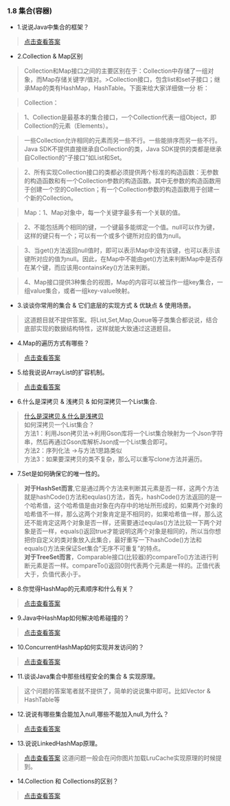 ### 1.8 集合(容器)

- 1.说说Java中集合的框架？

> [点击查看答案](https://www.cnblogs.com/cao-yin/p/9608250.html)

- 2.Collection & Map区别

>Collection和Map接口之间的主要区别在于：Collection中存储了一组对象，而Map存储关键字/值对。>Collection接口，包含list和set子接口；继承Map的类有HashMap，HashTable。下面来给大家详细做一分
>析：

>Collection：

>1、Collection是最基本的集合接口，一个Collection代表一组Object，即Collection的元素（Elements）。

>一些Collection允许相同的元素而另一些不行。一些能排序而另一些不行。Java SDK不提供直接继承自Collection的类，Java SDK提供的类都是继承自Collection的“子接口”如List和Set。

>2、所有实现Collection接口的类都必须提供两个标准的构造函数：无参数的构造函数和有一个Collection参数的构造函数。其中无参数的构造函数用于创建一个空的Collection；有一个Collection参数的构造函数用于创建一个新的Collection。

>Map：1、Map对象中，每一个关键字最多有一个关联的值。

>2、不能包括两个相同的键，一个键最多能绑定一个值。null可以作为键，这样的键只有一个；可以有一个或多个键所对应的值为null。

>3、当get()方法返回null值时，即可以表示Map中没有该键，也可以表示该键所对应的值为null。因此，在Map中不能由get()方法来判断Map中是否存在某个键，而应该用containsKey()方法来判断。

>4、Map接口提供3种集合的视图，Map的内容可以被当作一组key集合，一组value集合，或者一组key-value映射。

- 3.谈谈你常用的集合 & 它们底层的实现方式 & 优缺点 & 使用场景。

> 这道题目就不提供答案。将List,Set,Map,Queue等子类集合都说说，结合底部实现的数据结构特性，这样就能大致通过这道题目。

- 4.Map的遍历方式有哪些？

> [点击查看答案](https://www.cnblogs.com/fqfanqi/p/6187085.html)

- 5.给我说说ArrayList的扩容机制。

> [点击查看答案](https://blog.csdn.net/zymx14/article/details/78324464)

- 6.什么是深拷贝 & 浅拷贝 & 如何深拷贝一个List集合. 

> [什么是深拷贝 & 什么是浅拷贝](https://www.cnblogs.com/qlky/p/7348353.html)  
> 如何深拷贝一个List集合？  
> 方法1：利用Json拷贝法->利用Gson库将一个List集合映射为一个Json字符串，然后再通过Gson库解析Json成一个List集合即可。  
> 方法2：序列化法 ->与方法1思路类似  
> 方法3：如果要深拷贝的类不复杂，那么可以重写clone方法并遍历。  

- 7.Set是如何确保它的唯一性的。

> **对于HashSet而言**,它是通过两个方法来判断其元素是否一样，这两个方法就是hashCode()方法和equlas()方法，首先，hashCode()方法返回的是一个哈希值，这个哈希值是由对象在内存中的地址所形成的，如果两个对象的哈希值不一样，那么这两个对象肯定是不相同的，如果哈希值一样，那么这还不能肯定这两个对象是否一样，还需要通过equlas()方法比较一下两个对象是否一样，equals()返回true才能说明这两个对象是相同的，所以当你想把你自定义的类对象放入此集合，最好重写一下hashCode()方法和equals()方法来保证Set集合”无序不可重复”的特点。  
> **对于TreeSet而言**，Comparable接口(比较器)的compareTo()方法进行判断元素是否一样。compareTo()返回0则代表两个元素是一样的。正值代表大于，负值代表小于。

- 8.你觉得HashMap的元素顺序和什么有关？

> [点击查看答案](https://blog.csdn.net/vking_wang/article/details/14166593)

- 9.Java中HashMap如何解决哈希碰撞的？

> [点击查看答案](https://blog.csdn.net/luo_da/article/details/77507315)

- 10.ConcurrentHashMap如何实现并发访问的？

> [点击查看答案](https://www.cnblogs.com/kaffeetrinken/p/8545417.html)

- 11.谈谈Java集合中那些线程安全的集合 & 实现原理。

> 这个问题的答案笔者就不提供了，简单的说说集中即可。比如Vector & HashTable等

- 12.说说有哪些集合能加入null,哪些不能加入null,为什么？

> [点击查看答案](https://blog.csdn.net/ml1990s/article/details/11649237)

- 13.说说LinkedHashMap原理。

> [点击查看答案](https://www.cnblogs.com/whgk/p/6169622.html)
> 这道问题一般会在问你图片加载LruCache实现原理的时候提到。

- 14.Collection 和 Collections的区别？

> [点击查看答案](https://www.cnblogs.com/cathyqq/p/5279859.html)